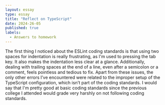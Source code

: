 ```yaml
---
layout: essay
type: essay
title: "Reflect on TypeScript"
date: 2024-26-05
published: true
labels:
  - Answers to homework
---
```


The first thing I noticed about the ESLint coding standards is that 
using two spaces for indentation is really frustrating, as I'm used to pressing 
the tab key. It also makes the indentation less clear at a glance. Additionally, 
dealing with trailing spaces at the end of a line, even after a semicolon or a comment, 
feels pointless and tedious to fix. Apart from these issues, the only other errors I’ve 
encountered were related to the improper setup of the TypeScript configuration, which isn’t 
part of the coding standards. I would say that I'm pretty good at basic coding standards since 
the previous college I attended would grade very harshly on not following coding standards.